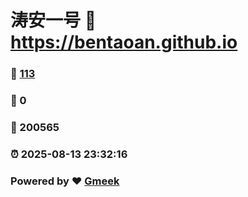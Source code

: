 # 涛安一号 :link: https://bentaoan.github.io 
### :page_facing_up: [113](https://bentaoan.github.io/tag.html) 
### :speech_balloon: 0 
### :hibiscus: 200565 
### :alarm_clock: 2025-08-13 23:32:16 
### Powered by :heart: [Gmeek](https://github.com/Meekdai/Gmeek)
